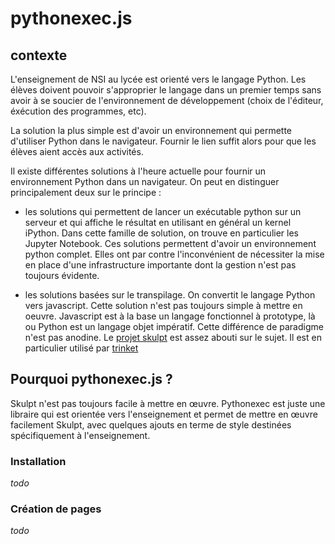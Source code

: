 # pythonexec.js

## contexte

L'enseignement de NSI au lycée est orienté vers le langage Python. Les élèves doivent pouvoir s'approprier le langage dans un premier temps sans avoir à se soucier de l'environnement de développement (choix de l'éditeur, éxécution des programmes, etc).

La solution la plus simple est d'avoir un environnement qui permette d'utiliser Python dans le navigateur. Fournir le lien suffit alors pour que les élèves aient accès aux activités.

Il existe différentes solutions à l'heure actuelle pour fournir un environnement Python dans un navigateur. On peut en distinguer principalement deux sur le principe :

* les solutions qui permettent de lancer un exécutable python sur un serveur et qui affiche le résultat en utilisant en général un kernel iPython. Dans cette famille de solution, on trouve en particulier les Jupyter Notebook. Ces solutions permettent d'avoir un environnement python complet. Elles ont par contre l'inconvénient de nécessiter la mise en place d'une infrastructure importante dont la gestion n'est pas toujours évidente.

* les solutions basées sur le transpilage. On convertit le langage Python vers javascript. Cette solution n'est pas toujours simple à mettre en oeuvre. Javascript est à la base un langage fonctionnel à prototype, là ou Python est un langage objet impératif. Cette différence de paradigme n'est pas anodine. Le [projet skulpt](https://skulpt.org/) est assez abouti sur le sujet. Il est en particulier utilisé par [trinket](https://trinket.io/)

## Pourquoi pythonexec.js ?

Skulpt n'est pas toujours facile à mettre en œuvre. Pythonexec est juste une libraire qui est orientée vers l'enseignement et permet de mettre en œuvre facilement Skulpt, avec quelques ajouts en terme de style destinées spécifiquement à l'enseignement.

### Installation

*todo*

### Création de pages

*todo*
